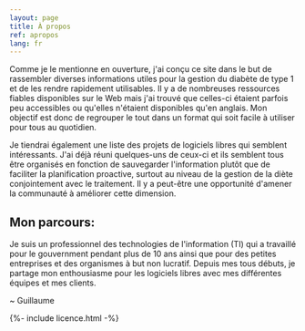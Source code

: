 ```yaml
---
layout: page
title: À propos
ref: apropos
lang: fr
---
```

Comme je le mentionne en ouverture, j'ai conçu ce site dans le but de rassembler diverses informations utiles pour la gestion du diabète de type 1 et de les rendre rapidement utilisables. 
Il y a de nombreuses ressources fiables disponibles sur le Web mais j'ai trouvé que celles-ci étaient parfois peu accessibles ou qu'elles n'étaient disponibles qu'en anglais.
Mon objectif est donc de regrouper le tout dans un format qui soit facile à utiliser pour tous au quotidien. 

Je tiendrai également une liste des projets de logiciels libres qui semblent intéressants.
J'ai déjà réuni quelques-uns de ceux-ci et ils semblent tous être organisés en fonction de sauvegarder l'information plutôt que de faciliter la planification proactive, surtout au niveau de la gestion de la diète conjointement avec le traitement.
Il y a peut-être une opportunité d'amener la communauté à améliorer cette dimension.

## Mon parcours:

Je suis un professionnel des technologies de l'information (TI) qui a travaillé pour le gouvernment pendant plus de 10 ans ainsi que pour des petites entreprises et des organismes à but non lucratif. 
Depuis mes tous débuts, je partage mon enthousiasme pour les logiciels libres avec mes différentes équipes et mes clients.

~ Guillaume

<!---->

{%- include licence.html -%}
